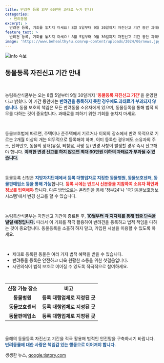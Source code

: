 ```yaml
---
title: 반려견 등록 의무 60만원 과태료 누가 받나?
categories:
  - 반려동물
excerpt: >
  반려견 등록, 기회를 놓치지 마세요! 8월 5일부터 9월 30일까지 자진신고 기간 동안 과태료 없이 등록 가능. 단속 시작 전 마지막 기회를 차지하세요!
feature_text: >
  반려견 등록, 기회를 놓치지 마세요! 8월 5일부터 9월 30일까지 자진신고 기간 동안 과태료 없이 등록 가능. 단속 시작 전 마지막 기회를 차지하세요!
image: 'https://www.behealthy4u.com/wp-content/uploads/2024/06/news.jpg'
---
```


<p><img src="https://www.behealthy4u.com/wp-content/uploads/2024/06/news.jpg" alt="info 속보" /></p>

<h2 data-ke-size="size26">동물등록 자진신고 기간 안내</h2>

<p data-ke-size="size16">&nbsp;</p>

<p>농림축산식품부는 오는 8월 5일부터 9월 30일까지 <b><span style="color: #ee2323;">'동물등록 자진신고 기간'</span></b>을 운영한다고 밝혔다. 이 기간 동안에는 <b><span style="color: #1a5490;">반려견을 등록하지 못한 경우에도 과태료가 부과되지 않습니다.</span></b> 동물 보호의 책임은 모든 반려동물 소유자에게 있으며, 동물등록을 통해 법적 의무를 다하는 것이 중요합니다. 과태료를 피하기 위한 기회를 놓치지 마세요. </p>

<p data-ke-size="size16">&nbsp;</p>

<p>동물보호법에 따르면, 주택이나 준주택에서 기르거나 이외의 장소에서 반려 목적으로 기르는 2개월 이상의 개는 의무적으로 등록해야 하며, 이미 등록한 경우에도 소유자의 주소, 전화번호, 동물의 상태(유실, 되찾음, 사망 등) 변경 사항이 발생할 경우 즉시 신고해야 합니다. <b><span style="background-color: #21538527;">이러한 변경 신고를 하지 않으면 최대 60만원 이하의 과태료가 부과될 수 있습니다.</span></b></p>

<p data-ke-size="size16">&nbsp;</p>

<p>동물등록 신청은 <b><span style="color: #1a5490;">지방자치단체에서 등록 대행업자로 지정한 동물병원, 동물보호센터, 동물판매업소 등을 통해 가능</span></b>합니다. <b><span style="color: #ee2323;">등록 시에는 반드시 신분증을 지참하여 소유자 확인과 정보를 입력해야</span></b> 합니다. 다른 방법으로는 온라인을 통해 '정부24'나 '국가동물보호정보시스템'에서 변경 신고를 할 수 있습니다.</p>

<p data-ke-size="size16">&nbsp;</p>

<p>농림축산식품부는 자진신고 기간이 종료된 후, <b><span style="background-color: #21538527;">10월부터 각 지자체를 통해 집중 단속을 벌일 예정입니다.</span></b> 따라서 이 기회를 적극 활용하여 반려견을 등록하고 법적 책임을 다하는 것이 중요합니다. 동물등록을 소홀히 하지 말고, 가입된 시설을 이용할 수 있도록 하세요.</p>

<p data-ke-size="size16">&nbsp;</p>

<ul>
    <li>제대로 등록된 동물은 여러 가지 법적 혜택을 받을 수 있습니다.</li>
    <li>반려동물 등록은 안전하고 더욱 원활한 소통을 위한 첫걸음입니다.</li>
    <li>시민의식이 법적 보호로 이어질 수 있도록 적극적으로 참여하세요.</li>
</ul>

<p data-ke-size="size16">&nbsp;</p>

<table style="width: 100%;">
    <tr>
        <td style="text-align: center; height: 17px;"><b>신청 가능 장소</b></td>
        <td style="text-align: center; height: 17px;"><b>비고</b></td>
    </tr>
    <tr>
        <td style="text-align: center; height: 17px;"><b>동물병원</b></td>
        <td style="text-align: center; height: 17px;"><b>등록 대행업체로 지정된 곳</b></td>
    </tr>
    <tr>
        <td style="text-align: center; height: 17px;"><b>동물보호센터</b></td>
        <td style="text-align: center; height: 17px;"><b>등록 대행업체로 지정된 곳</b></td>
    </tr>
    <tr>
        <td style="text-align: center; height: 17px;"><b>동물판매업소</b></td>
        <td style="text-align: center; height: 17px;"><b>등록 대행업체로 지정된 곳</b></td>
    </tr>
</table>

<p data-ke-size="size16">&nbsp;</p>

<p>올해의 동물등록 자진신고 기간을 적극 활용해 법적인 안전망을 구축하시기 바랍니다. <b><span style="color: #1a5490;">반려동물에 대한 사랑은 책임감 있는 행동으로 이어져야 합니다.</span></b> </p>
생생한 뉴스, <a href="https://qoogle.tistory.com" rel="dofollow">qoogle.tistory.com</a>


